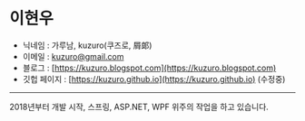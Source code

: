 # 이현우

- 닉네임 : 가루남, kuzuro(쿠즈로, 屑郞)
- 이메일 : [kuzuro@gmail.com](mailto:kuzuro@gmail.com)
- 블로그 : [https://kuzuro.blogspot.com](https://kuzuro.blogspot.com)
- 깃헙 페이지 : [https://kuzuro.github.io](https://kuzuro.github.io) (수정중)
-----
2018년부터 개발 시작, 스프링, ASP.NET, WPF 위주의 작업을 하고 있습니다.

<!--
### Hi there 👋
**kuzuro/kuzuro** is a ✨ _special_ ✨ repository because its `README.md` (this file) appears on your GitHub profile.

Here are some ideas to get you started:

- 🔭 I’m currently working on ...
- 🌱 I’m currently learning ...
- 👯 I’m looking to collaborate on ...
- 🤔 I’m looking for help with ...
- 💬 Ask me about ...
- 📫 How to reach me: ...
- 😄 Pronouns: ...
- ⚡ Fun fact: ...
-->
